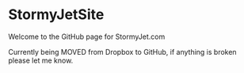 StormyJetSite
=============
Welcome to the GitHub page for StormyJet.com


Currently being MOVED from Dropbox to GitHub, if anything is broken please let me know.
